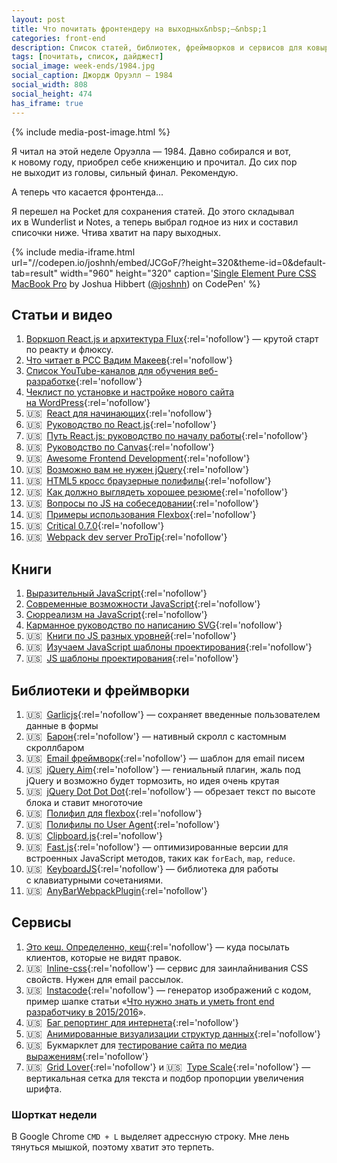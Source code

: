 ```yaml
---
layout: post
title: Что почитать фронтендеру на выходных&nbsp;—&nbsp;1
categories: front-end
description: Список статей, библиотек, фреймворков и сервисов для ковыряния на выходных или в свободное время для фронтенд разработчика.
tags: [почитать, список, дайджест]
social_image: week-ends/1984.jpg
social_caption: Джордж Оруэлл — 1984
social_width: 808
social_height: 474
has_iframe: true
---
```


{% include media-post-image.html %}

Я читал на этой неделе Оруэлла — 1984. Давно собирался и вот, к новому году, приобрел себе книженцию и прочитал. До сих пор не выходит из головы, сильный финал. Рекомендую.

А теперь что касается фронтенда...

<!-- more -->

Я перешел на Pocket для сохранения статей. До этого складывал их в Wunderlist и Notes, а теперь выбрал годное из них и составил списочки ниже. Чтива хватит на пару выходных.

{% include media-iframe.html    
    url="//codepen.io/joshnh/embed/JCGoF/?height=320&theme-id=0&default-tab=result"
    width="960"
    height="320"
    caption='<a href="http://codepen.io/joshnh/pen/JCGoF/" rel="nofollow">Single Element Pure CSS MacBook Pro</a> by Joshua Hibbert (<a href="http://codepen.io/joshnh" rel="nofollow">@joshnh</a>) on CodePen' %}

## Статьи и видео
1. [Воркшоп React.js и архитектура Flux][38]{:rel='nofollow'} — крутой старт по реакту и флюксу.
1. [Что читает в PCC Вадим Макеев][23]{:rel='nofollow'}
1. [Список YouTube-каналов для обучения веб-разработке][24]{:rel='nofollow'}
1. [Чеклист по установке и настройке нового сайта на WordPress][19]{:rel='nofollow'}
1. 🇺🇸&nbsp;&nbsp;[React для начинающих][39]{:rel='nofollow'}
1. 🇺🇸&nbsp;&nbsp;[Руководство по React.js][1]{:rel='nofollow'}
1. 🇺🇸&nbsp;&nbsp;[Путь React.js: руководство по началу работы][2]{:rel='nofollow'}
1. 🇺🇸&nbsp;&nbsp;[Руководство по Canvas][6]{:rel='nofollow'}
1. 🇺🇸&nbsp;&nbsp;[Awesome Frontend Development][8]{:rel='nofollow'}
1. 🇺🇸&nbsp;&nbsp;[Возможно вам не нужен jQuery][11]{:rel='nofollow'}
1. 🇺🇸&nbsp;&nbsp;[HTML5 кросс браузерные полифилы][7]{:rel='nofollow'}
1. 🇺🇸&nbsp;&nbsp;[Как должно выглядеть хорошее резюме][26]{:rel='nofollow'}
1. 🇺🇸&nbsp;&nbsp;[Вопросы по JS на собеседовании][35]{:rel='nofollow'}
1. 🇺🇸&nbsp;&nbsp;[Примеры использования Flexbox][36]{:rel='nofollow'}
1. 🇺🇸&nbsp;&nbsp;[Critical 0.7.0][37]{:rel='nofollow'}
1. 🇺🇸&nbsp;&nbsp;[Webpack dev server ProTip][40]{:rel='nofollow'}

## Книги
1. [Выразительный JavaScript][3]{:rel='nofollow'}
1. [Современные возможности JavaScript][16]{:rel='nofollow'}
1. [Сюрреализм на JavaScript][14]{:rel='nofollow'}
1. [Карманное руководство по написанию SVG][18]{:rel='nofollow'}
1. 🇺🇸&nbsp;&nbsp;[Книги по JS разных уровней][10]{:rel='nofollow'}
1. 🇺🇸&nbsp;&nbsp;[Изучаем JavaScript шаблоны проектирования][13]{:rel='nofollow'}
1. 🇺🇸&nbsp;&nbsp;[JS шаблоны проектирования][17]{:rel='nofollow'}

## Библиотеки и фреймворки
1. 🇺🇸&nbsp;&nbsp;[Garlicjs][9]{:rel='nofollow'} — сохраняет введенные пользователем данные в формы
1. 🇺🇸&nbsp;&nbsp;[Барон][12]{:rel='nofollow'} — нативный скролл с кастомным скроллбаром
1. 🇺🇸&nbsp;&nbsp;[Email фреймворк][5]{:rel='nofollow'} — шаблон для email писем
1. 🇺🇸&nbsp;&nbsp;[jQuery Aim][15]{:rel='nofollow'} — гениальный плагин, жаль под jQuery и возможно будет тормозить, но идея очень крутая
1. 🇺🇸&nbsp;&nbsp;[jQuery Dot Dot Dot][22]{:rel='nofollow'} — обрезает текст по высоте блока и ставит многоточие
1. 🇺🇸&nbsp;&nbsp;[Полифил для flexbox][32]{:rel='nofollow'}
1. 🇺🇸&nbsp;&nbsp;[Полифилы по User Agent][31]{:rel='nofollow'}
1. 🇺🇸&nbsp;&nbsp;[Clipboard.js][28]{:rel='nofollow'}
1. 🇺🇸&nbsp;&nbsp;[Fast.js][33]{:rel='nofollow'} — оптимизированные версии для встроенных JavaScript методов, таких как `forEach`, `map`, `reduce`.
1. 🇺🇸&nbsp;&nbsp;[KeyboardJS][34]{:rel='nofollow'} — библиотека для работы с клавиатурными сочетаниями.
1. 🇺🇸&nbsp;&nbsp;[AnyBarWebpackPlugin][41]{:rel='nofollow'}

## Сервисы
1. [Это кеш. Определенно, кеш][21]{:rel='nofollow'} — куда посылать клиентов, которые не видят правок.
1. 🇺🇸&nbsp;&nbsp;[Inline-css][4]{:rel='nofollow'} — сервис для заинлайнивания CSS свойств. Нужен для email рассылок.
1. 🇺🇸&nbsp;&nbsp;[Instacode][42]{:rel='nofollow'} — генератор изображений с кодом, пример шапке статьи «[Что нужно знать и уметь front end разработчику в 2015/2016](http://ymatuhin.ru/front-end/what_front_end_developer_need_to_know_in_2015-2016/)».
1. 🇺🇸&nbsp;&nbsp;[Баг репортинг для интернета][20]{:rel='nofollow'}
1. 🇺🇸&nbsp;&nbsp;[Анимированные визуализации структур данных][25]{:rel='nofollow'}
1. 🇺🇸&nbsp;&nbsp;Букмарклет для [тестирование сайта по медиа выражениям][27]{:rel='nofollow'}
1. 🇺🇸&nbsp;&nbsp;[Grid Lover][29]{:rel='nofollow'} и 🇺🇸&nbsp;&nbsp;[Type Scale][30]{:rel='nofollow'} — вертикальная сетка для текста и подбор пропорции увеличения шрифта.

### Шорткат недели
В Google Chrome `CMD + L` выделяет адрессную строку. Мне лень тянуться мышкой, поэтому хватит это терпеть.

[1]: http://reactfordesigners.com/labs/reactjs-introduction-for-people-who-know-just-enough-jquery-to-get-by/
[2]: https://blog.risingstack.com/the-react-way-getting-started-tutorial/
[3]: https://karmazzin.gitbooks.io/eloquentjavascript_ru/
[4]: http://templates.mailchimp.com/resources/inline-css/
[5]: http://emailframe.work/
[6]: http://www.html5canvastutorials.com/
[7]: https://github.com/Modernizr/Modernizr/wiki/HTML5-Cross-browser-Polyfills
[8]: https://github.com/dypsilon/frontend-dev-bookmarks
[9]: http://garlicjs.org/
[10]: http://bahmutov.calepin.co/javascript-books.html
[11]: http://youmightnotneedjquery.com/
[12]: https://github.com/Diokuz/baron
[13]: https://addyosmani.com/resources/essentialjsdesignpatterns/book/
[14]: http://bakhirev.biz/book/
[15]: https://github.com/cihadturhan/jquery-aim
[16]: https://learn.javascript.ru/es-modern
[17]: http://shichuan.github.io/javascript-patterns/
[18]: http://css-live.ru/articles/karmannoe-rukovodstvo-po-napisaniyu-svg-vvedenie.html
[19]: http://delka.name/blog/2013/01/russian-wordpress-setup-checklist/
[20]: https://webcompat.com/
[21]: http://clearyourcache.info/
[22]: http://dotdotdot.frebsite.nl/
[23]: https://gist.github.com/pepelsbey/3fb8c9fd54598ffe5ecd
[24]: http://habrahabr.ru/post/247893/
[25]: http://ru.visualgo.net/
[26]: http://www.careercup.com/resume
[27]: http://breakpointtester.com/
[28]: https://zenorocha.github.io/clipboard.js/
[29]: http://www.gridlover.net/try
[30]: http://type-scale.com/
[31]: https://cdn.polyfill.io/
[32]: https://github.com/10up/flexibility
[33]: https://github.com/codemix/fast.js/tree/master
[34]: https://github.com/RobertWHurst/KeyboardJS
[35]: https://github.com/shlomisas/interviews/tree/master/js
[36]: http://www.flexboxpatterns.com/
[37]: https://github.com/addyosmani/critical/releases/tag/v0.7.0
[38]: https://github.com/roman01la/react-flux-workshop/blob/master/README.md
[39]: https://reactforbeginners.com/
[40]: https://twitter.com/moox/status/672429852163706880
[41]: https://github.com/roman01la/anybar-webpack/blob/master/README.md
[42]: http://instacod.es/
